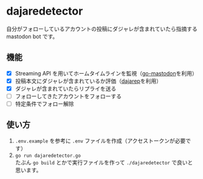 # dajaredetector

自分がフォローしているアカウントの投稿にダジャレが含まれていたら指摘する mastodon bot です。

## 機能

- [x] Streaming API を用いてホームタイムラインを監視（[go-mastodon](https://github.com/mattn/go-mastodon)を利用）
- [x] 投稿本文にダジャレが含まれているか評価（[dajarep](https://github.com/kurehajime/dajarep)を利用）
- [x] ダジャレが含まれていたらリプライを送る
- [ ] フォローしてきたアカウントをフォローする
- [ ] 特定条件でフォロー解除

## 使い方

1. `.env.example` を参考に `.env` ファイルを作成（アクセストークンが必要です）
1. `go run dajaredetector.go`  
   たぶん `go build` とかで実行ファイルを作って `./dajaredetector` で良いと思います。
